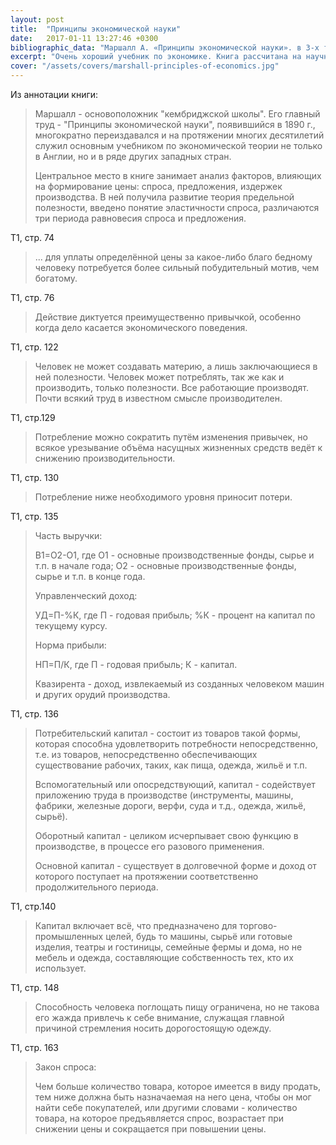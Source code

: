 ```yaml
---
layout: post
title:  "Принципы экономической науки"
date:   2017-01-11 13:27:46 +0300
bibliographic_data: "Маршалл А. «Принципы экономической науки». в 3-х томах М.: Издательская группа «Прогресс», 1993 г.(«Экономическая мысль Запада». Для научных библиотек)."
excerpt: "Очень хороший учебник по экономике. Книга рассчитана на научных работников, преподавателей общественных наук, специалистов в области экономических теорий."
cover: "/assets/covers/marshall-principles-of-economics.jpg"
---
```


Из аннотации книги:

> Маршалл - основоположник "кембриджской школы". Его главный труд - "Принципы экономической науки", появившийся в 1890 г., многократно переиздавался и на протяжении многих десятилетий служил основным учебником по экономической теории не только в Англии, но и в ряде других западных стран.
>
> Центральное место в книге занимает анализ факторов, влияющих на формирование цены: спроса, предложения, издержек производства. В ней  получила развитие теория предельной полезности, введено понятие эластичности спроса, различаются три периода равновесия спроса и предложения.

Т1, стр. 74

> ... для уплаты определённой цены за какое-либо благо бедному человеку потребуется более сильный побудительный мотив, чем богатому.

Т1, стр. 76

> Действие диктуется преимущественно привычкой, особенно когда дело касается экономического поведения.

Т1, стр. 122

> Человек не может создавать материю, а лишь заключающиеся в ней полезности. Человек может потреблять, так же как и производить, только полезности. Все работающие производят. Почти всякий труд в известном смысле производителен.

Т1, стр.129

> Потребление можно сократить путём изменения привычек, но всякое урезывание объёма насущных жизненных средств ведёт к снижению производительности.

Т1, стр. 130

> Потребление ниже необходимого уровня приносит потери.

Т1, стр. 135

> Часть выручки: 
>
> В1=О2-О1, где О1 - основные производственные фонды, сырье и т.п. в начале года; О2 - основные производственные фонды, сырье и т.п. в конце года.
>
> Управленческий доход:
>
> УД=П-%К, где П - годовая прибыль; %К - процент на капитал по текущему курсу.
>
> Норма прибыли:
>
> НП=П/К, где П - годовая прибыль; К - капитал.
>
> Квазирента - доход, извлекаемый из созданных человеком машин и других орудий производства.

Т1, стр. 136

> Потребительский капитал - состоит из товаров такой формы, которая способна удовлетворить потребности непосредственно, т.е. из товаров, непосредственно обеспечивающих существование рабочих, таких, как пища, одежда, жильё и т.п.
>
> Вспомогательный или опосредствующий, капитал - содействует приложению труда в производстве (инструменты, машины, фабрики, железные дороги, верфи, суда и т.д., одежда, жильё, сырьё).
>
> Оборотный капитал - целиком исчерпывает свою функцию в производстве, в процессе его разового применения.
>
> Основной капитал - существует в долговечной форме и доход от которого поступает на протяжении соответственно продолжительного периода.

Т1, стр.140

> Капитал включает всё, что предназначено для торгово-промышленных целей, будь то машины, сырьё или готовые изделия, театры и гостиницы, семейные фермы и дома, но не мебель и одежда, составляющие собственность тех, кто их использует.

Т1, стр. 148

> Способность человека поглощать пищу ограничена, но не такова его жажда привлечь к себе внимание, служащая главной причиной стремления носить дорогостоящую одежду.

Т1, стр. 163

> Закон спроса:
>
> Чем больше количество товара, которое имеется в виду продать, тем ниже должна быть назначаемая на него цена, чтобы он мог найти себе покупателей, или другими словами - количество товара, на которое предъявляется спрос, возрастает при снижении цены и сокращается при повышении цены.
